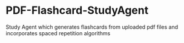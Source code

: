# PDF-Flashcard-StudyAgent
Study Agent which generates flashcards from uploaded pdf files and incorporates spaced repetition algorithms 
